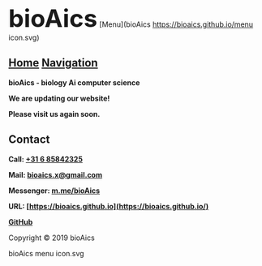 <strong><font size="7">bioAics</font></strong>
[Menu](bioAics https://bioaics.github.io/menu icon.svg)
## [Home](https://bioaics.github.io)   [Navigation](https://navigation.github.io)
**bioAics - biology Ai computer science**

**We are updating our website!**

**Please visit us again soon.**

## Contact
**Call: <a href="tel:0031685842325">+31 6 85842325</a>**

**Mail: [bioaics.x@gmail.com](bioaics.x@gmail.com)**

**Messenger: [m.me/bioAics](https://m.me/bioAics)**

**URL: [https://bioaics.github.io](https://bioaics.github.io/)**

**[GitHub](https://github.com/bioaics)**

Copyright © 2019 bioAics

bioAics menu icon.svg
